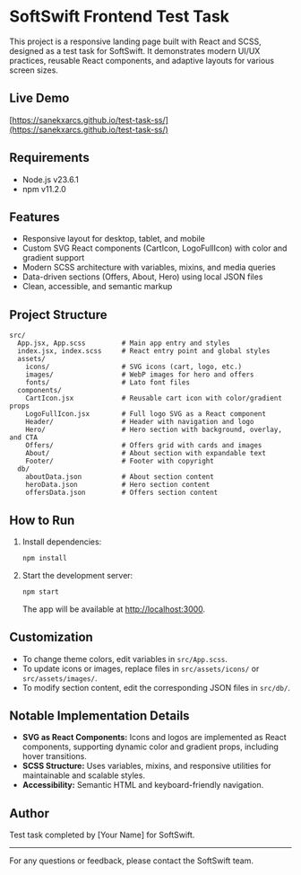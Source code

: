 # SoftSwift Frontend Test Task

This project is a responsive landing page built with React and SCSS, designed as a test task for SoftSwift. It demonstrates modern UI/UX practices, reusable React components, and adaptive layouts for various screen sizes.

## Live Demo

[https://sanekxarcs.github.io/test-task-ss/](https://sanekxarcs.github.io/test-task-ss/)

## Requirements

- Node.js v23.6.1
- npm v11.2.0

## Features

- Responsive layout for desktop, tablet, and mobile
- Custom SVG React components (CartIcon, LogoFullIcon) with color and gradient support
- Modern SCSS architecture with variables, mixins, and media queries
- Data-driven sections (Offers, About, Hero) using local JSON files
- Clean, accessible, and semantic markup

## Project Structure

```
src/
  App.jsx, App.scss         # Main app entry and styles
  index.jsx, index.scss     # React entry point and global styles
  assets/
    icons/                  # SVG icons (cart, logo, etc.)
    images/                 # WebP images for hero and offers
    fonts/                  # Lato font files
  components/
    CartIcon.jsx            # Reusable cart icon with color/gradient props
    LogoFullIcon.jsx        # Full logo SVG as a React component
    Header/                 # Header with navigation and logo
    Hero/                   # Hero section with background, overlay, and CTA
    Offers/                 # Offers grid with cards and images
    About/                  # About section with expandable text
    Footer/                 # Footer with copyright
  db/
    aboutData.json          # About section content
    heroData.json           # Hero section content
    offersData.json         # Offers section content
```

## How to Run

1. Install dependencies:
   ```sh
   npm install
   ```
2. Start the development server:
   ```sh
   npm start
   ```
   The app will be available at [http://localhost:3000](http://localhost:3000).

## Customization

- To change theme colors, edit variables in `src/App.scss`.
- To update icons or images, replace files in `src/assets/icons/` or `src/assets/images/`.
- To modify section content, edit the corresponding JSON files in `src/db/`.

## Notable Implementation Details

- **SVG as React Components:** Icons and logos are implemented as React components, supporting dynamic color and gradient props, including hover transitions.
- **SCSS Structure:** Uses variables, mixins, and responsive utilities for maintainable and scalable styles.
- **Accessibility:** Semantic HTML and keyboard-friendly navigation.

## Author

Test task completed by [Your Name] for SoftSwift.

---

For any questions or feedback, please contact the SoftSwift team.
